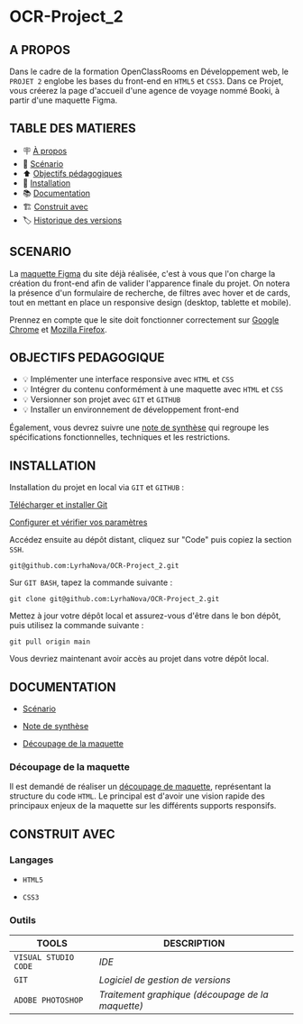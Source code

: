 # OCR-Project_2

## A PROPOS

Dans le cadre de la formation OpenClassRooms en Développement web, le ``PROJET 2`` englobe les bases du front-end en ``HTML5`` et ``CSS3``. Dans ce Projet, vous créerez la page d'accueil d'une agence de voyage nommé Booki, à partir d'une maquette Figma.

## TABLE DES MATIERES

- 🪧 [À propos](#à-propos)
- 📄 [Scénario](#scénario)
- ⬆️ [Objectifs pédagogiques](#objectifs-pédagogiques)
- 🚀 [Installation](#installation)
- 📚 [Documentation](#documentation)
- 🏗️ [Construit avec](#construit-avec)
- 🏷️ [Historique des versions](#gestion-des-versions)

## SCENARIO

La [maquette Figma](https://www.figma.com/design/r9YJyUkpVdrxzBBKGH7reY/Maquettes-Booki-(desktop%2C-mobile%2C-tablette)?node-id=3-0&t=drc55vKqwa8Dfaop-0) du site déjà réalisée, c'est à vous que l'on charge la création du front-end afin de valider l'apparence finale du projet. On notera la présence d'un formulaire de recherche, de filtres avec hover et de cards, tout en mettant en place un responsive design (desktop, tablette et mobile).

Prennez en compte que le site doit fonctionner correctement sur [Google Chrome](https://www.google.com/intl/fr/chrome/gsem/download/?brand=DHFH&ds_kid=43700075934932904&gad_source=1&gclid=Cj0KCQjw3ZayBhDRARIsAPWzx8rOBS5V9CsKy6ljZ3GFUNfpokyaAvhJkPlanARwHHGugnZp_frBTNMaApPvEALw_wcB&gclsrc=aw.ds) et [Mozilla Firefox](https://www.mozilla.org/fr/firefox/new/).

## OBJECTIFS PEDAGOGIQUE

- 💡 Implémenter une interface responsive avec ``HTML`` et ``CSS``
- 💡 Intégrer du contenu conformément à une maquette avec ``HTML`` et ``CSS``
- 💡 Versionner son projet avec  ``GIT`` et ``GITHUB``
- 💡 Installer un environnement de développement front-end

Également, vous devrez suivre une [note de synthèse](https://github.com/LyrhaNova/OCR-Project_2/blob/main/docs/Note-de-synth%C3%A8se.pdf) qui regroupe les spécifications fonctionnelles, techniques et les restrictions.

## INSTALLATION

Installation du projet en local via ``GIT`` et ``GITHUB`` :

[Télécharger et installer Git](https://git-scm.com/)

[Configurer et vérifier vos paramètres](https://git-scm.com/book/fr/v2/D%C3%A9marrage-rapide-Param%C3%A9trage-%C3%A0-la-premi%C3%A8re-utilisation-de-Git)

Accédez ensuite au dépôt distant, cliquez sur "Code" puis copiez la section ``SSH``. 

```terminal
git@github.com:LyrhaNova/OCR-Project_2.git
```

Sur ``GIT BASH``, tapez la commande suivante :

```terminal
git clone git@github.com:LyrhaNova/OCR-Project_2.git
```

Mettez à jour votre dépôt local et assurez-vous d'être dans le bon dépôt, puis utilisez la commande suivante :

```terminal
git pull origin main
```

Vous devriez maintenant avoir accès au projet dans votre dépôt local.

## DOCUMENTATION

- [Scénario](https://github.com/LyrhaNova/OCR-Project_2/blob/main/docs/Page-scenario.pdf)

- [Note de synthèse](https://github.com/LyrhaNova/OCR-Project_2/blob/main/docs/Note-de-synth%C3%A8se.pdf)

- [Découpage de la maquette](https://github.com/LyrhaNova/OCR-Project_2/blob/main/docs/Decoupage-Maquette.pdf)

### Découpage de la maquette

Il est demandé de réaliser un [découpage de maquette](./docs/Decoupage-Maquette.pdf), représentant la structure du code ``HTML``. Le principal est d'avoir une vision rapide des principaux enjeux de la maquette sur les différents supports responsifs.

## CONSTRUIT AVEC

### Langages

- ``HTML5``

- ``CSS3``

### Outils

| TOOLS                  | DESCRIPTION                                    |
|------------------------|------------------------------------------------|
| ``VISUAL STUDIO CODE`` | _IDE_                                          |
| ``GIT``                | _Logiciel de gestion de versions_              |
| ``ADOBE PHOTOSHOP``    | _Traitement graphique (découpage de la maquette)_ |
